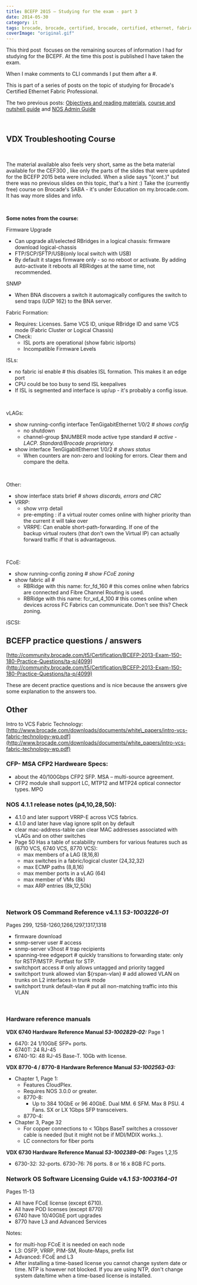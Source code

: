 ```yaml
---
title: BCEFP 2015 – Studying for the exam - part 3
date: 2014-05-30
category: it
tags: brocade, brocade, certified, brocade, certified, ethernet, fabric, professional, certification
coverImage: "original.gif"
---
```


This third post  focuses on the remaining sources of information I had for studying for the BCEPF. At the time this post is published I have taken the exam.

When I make comments to CLI commands I put them after a #.

This is part of a series of posts on the topic of studying for Brocade's Certified Ethernet Fabric Professional.

The two previous posts: [Objectives and reading materials](http://www.guldmyr.com/brocade-certified-ethernet-fabric-professional-2015-beta-exam/ "Brocade Certified Ethernet Fabric Professional 2015 Beta Exam"), [course and nutshell guide](http://www.guldmyr.com/bcefp-2015-studying-for-the-exam/ "BCEFP 2015 – Studying for the exam") and [NOS Admin Guide](http://www.guldmyr.com/bcefp-2015-studying-for-the-exam-part-2/ "BCEFP 2015 – Studying for the exam – part 2")

 

## VDX Troubleshooting Course

 

The material available also feels very short, same as the beta material available for the CEF300 , like only the parts of the slides that were updated for the BCEFP 2015 beta were included. When a slide says "(cont.)" but there was no previous slides on this topic, that's a hint :) Take the (currently free) course on Brocade's SABA - it's under Education on my.brocade.com. It has way more slides and info.

 

**Some notes from the course:**

Firmware Upgrade

- Can upgrade all/selected RBridges in a logical chassis: firmware download logical-chassis
- FTP/SCP/SFTP/USB(only local switch with USB)
- By default it stages firmware only - so no reboot or activate. By adding auto-activate it reboots all RBRidges at the same time, not recommended.

SNMP

- When BNA discovers a switch it automagically configures the switch to send traps (UDP 162) to the BNA server.

Fabric Formation:

- Requires: Licenses. Same VCS ID, unique RBridge ID and same VCS mode (Fabric Cluster or Logical Chassis)
- Check:
    - ISL ports are operational (show fabric islports)
    - Incompatible Firmware Levels

ISLs:

- no fabric isl enable # this disables ISL formation. This makes it an edge port
- CPU could be too busy to send ISL keepalives
- If ISL is segmented and interface is up/up - it's probably a config issue.

 

vLAGs:

- show running-config interface TenGigabitEthernet 1/0/2 _\# shows config_
    - no shutdown
    - channel-group $NUMBER mode active type standard _# active - LACP. Standard/Brocade proprietary._
- show interface TenGigabitEthernet 1/0/2 _\# shows status_
    - When counters are non-zero and looking for errors. Clear them and compare the delta.

 

Other:

- show interface stats brief _\# shows discards, errors and CRC_
- VRRP:
    - show vrrp detail
    - pre-empting : if a virtual router comes online with higher priority than the current it will take over
    - VRRPE: Can enable short-path-forwarding. If one of the backup virtual routers (that don't own the Virtual IP) can actually forward traffic if that is advantageous.

 

FCoE:

- show running-config zoning _\# show FCoE zoning_
- show fabric all #
    - RBRidge with this name: fcr\_fd\_160 # this comes online when fabrics are connected and Fibre Channel Routing is used.
    - RBRidge with this name: fcr\_xd\_4\_100 # this comes online when devices across FC Fabrics can communicate. Don't see this? Check zoning.

iSCSI:

## BCEFP practice questions / answers

[http://community.brocade.com/t5/Certification/BCEFP-2013-Exam-150-180-Practice-Questions/ta-p/4099](http://community.brocade.com/t5/Certification/BCEFP-2013-Exam-150-180-Practice-Questions/ta-p/4099)

These are decent practice questions and is nice because the answers give some explanation to the answers too.

## Other

Intro to VCS Fabric Technology: [http://www.brocade.com/downloads/documents/white\_papers/intro-vcs-fabric-technology-wp.pdf](http://www.brocade.com/downloads/documents/white_papers/intro-vcs-fabric-technology-wp.pdf)

### **CFP- MSA CFP2 Hardweare Specs:**

- about the 40/100Gbps CFP2 SFP. MSA – multi-source agreement.
- CFP2 module shall support LC, MTP12 and MTP24 optical connector types. MPO

### **NOS 4.1.1 release notes (p4,10,28,50):** 

- 4.1.0 and later support VRRP-E across VCS fabrics.
- 4.1.0 and later have vlag ignore split on by default
- clear mac-address-table can clear MAC addresses associated with vLAGs and on other switches
- Page 50 Has a table of scalability numbers for various features such as (6710 VCS, 6740 VCS, 8770 VCS):
    - max members of a LAG (8,16,8)
    - max switches in a fabric/logical cluster (24,32,32)
    - max ECMP paths (8,8,16)
    - max member ports in a vLAG (64)
    - max member of VMs (8k)
    - max ARP entries (8k,12,50k)

 

### **Network OS Command Reference v4.1.1** **_53-1003226-01_**

Pages 299, 1258-1260,1266,1297,1317,1318

- firmware download
- snmp-server user # access
- snmp-server v3host # trap recipients
- spanning-tree edgeport # quickly transitions to forwarding state: only for RSTP/MSTP. Portfast for STP.
- switchport access # only allows untagged and priority tagged
- switchport trunk allowed vlan ${rspan-vlan} # add allowed VLAN on trunks on L2 interfaces in trunk mode
- switchport trunk default-vlan # put all non-matching traffic into this VLAN

 

### Hardware reference manuals

**VDX 6740 Hardware Reference Manual _53-1002829-02:_** Page 1

- 6470: 24 1/10GbE SFP+ ports.
- 6740T: 24 RJ-45
- 6740-1G: 48 RJ-45 Base-T. 10Gb with license.

**VDX 8770-4 / 8770-8 Hardware Reference Manual _53-1002563-03:_** 

- Chapter 1, Page 1:
    - Features CloudPlex.
    - Requires NOS 3.0.0 or greater.
    - 8770-8:
        - Up to 384 10GbE or 96 40GbE. Dual MM. 6 SFM. Max 8 PSU. 4 Fans. SX or LX 1Gbps SFP transceivers.
    - 8770-4:
- Chapter 3, Page 32
    - For copper connections to < 1Gbps BaseT switches a crossover cable is needed (but it might not be if MDI/MDIX works..).
    - LC connectors for fiber ports

**VDX 6730 Hardware Reference Manual _53-1002389-06:_** Pages 1,2,15

- 6730-32: 32-ports. 6730-76: 76 ports. 8 or 16 x 8GB FC ports.

### **Network OS Software Licensing Guide v4.1 _53-1003164-01_**

Pages 11-13

- All have FCoE license (except 6710).
- All have POD licenses (except 8770)
- 6740 have 10/40GbE port upgrades
- 8770 have L3 and Advanced Services

Notes:

- for multi-hop FCoE it is needed on each node
- L3: OSFP, VRRP, PIM-SM, Route-Maps, prefix list
- Advanced: FCoE and L3
- After installing a time-based license you cannot change system date or time. NTP is however not blocked. If you are using NTP, don't change system date/time when a time-based license is installed.
